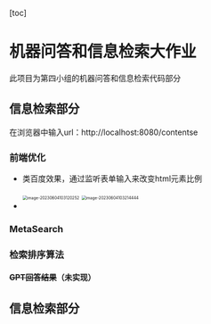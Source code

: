 [toc]
# 机器问答和信息检索大作业

此项目为第四小组的机器问答和信息检索代码部分

## 信息检索部分

在浏览器中输入url：http://localhost:8080/contentse

### 前端优化

+ 类百度效果，通过监听表单输入来改变html元素比例

  <img src="C:\Users\hp\AppData\Roaming\Typora\typora-user-images\image-20230604103120252.png" alt="image-20230604103120252" style="zoom: 50%;" />

  <img src="C:\Users\hp\AppData\Roaming\Typora\typora-user-images\image-20230604103214444.png" alt="image-20230604103214444" style="zoom:50%;" />

+ 

### MetaSearch

### 检索排序算法

#### ~~GPT回答结果~~（未实现）

## 信息检索部分



